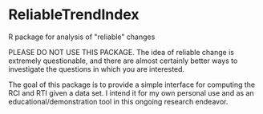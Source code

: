 # ReliableTrendIndex
R package for analysis of "reliable" changes

PLEASE DO NOT USE THIS PACKAGE. The idea of reliable change is extremely questionable, and there are almost certainly better ways to investigate the questions in which you are interested. 

The goal of this package is to provide a simple interface for computing the RCI and RTI given a data set. I intend it for my own personal use and as an educational/demonstration tool in this ongoing research endeavor. 
